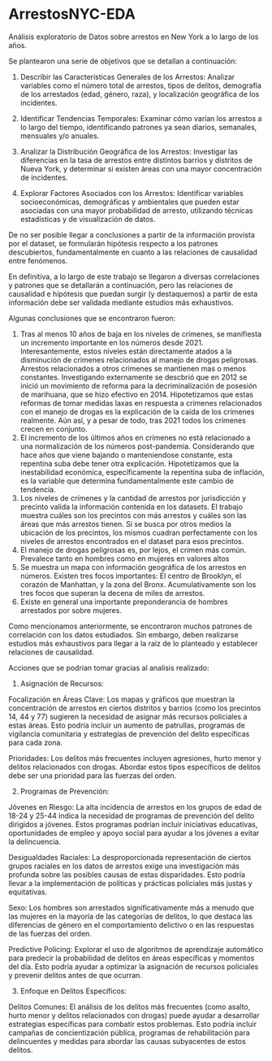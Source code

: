 # ArrestosNYC-EDA
Análisis exploratorio de Datos sobre arrestos en New York a lo largo de los años.

Se plantearon una serie de objetivos que se detallan a continuación:

1) Describir las Características Generales de los Arrestos: Analizar variables como el número total de arrestos, tipos de delitos, demografía de los arrestados (edad, género, raza), y localización geográfica de los incidentes.

2) Identificar Tendencias Temporales: Examinar cómo varían los arrestos a lo largo del tiempo, identificando patrones ya sean diarios, semanales, mensuales y/o anuales.

3) Analizar la Distribución Geográfica de los Arrestos: Investigar las diferencias en la tasa de arrestos entre distintos barrios y distritos de Nueva York, y determinar si existen áreas con una mayor concentración de incidentes.

4) Explorar Factores Asociados con los Arrestos: Identificar variables socioeconómicas, demográficas y ambientales que pueden estar asociadas con una mayor probabilidad de arresto, utilizando técnicas estadísticas y de visualización de datos.

De no ser posible llegar a conclusiones a partir de la información provista por el dataset, se formularán hipótesis respecto a los patrones descubiertos, fundamentalmente en cuanto a las relaciones de causalidad entre fenómenos.

En definitiva, a lo largo de este trabajo se llegaron a diversas correlaciones y patrones que se detallarán a continuación, pero las relaciones de causalidad e hipótesis que puedan surgir (y destaquemos) a partir de esta información debe ser validada mediante estudios más exhaustivos.

Algunas conclusiones que se encontraron fueron:

1) Tras al menos 10 años de baja en los niveles de crímenes, se manifiesta un incremento importante en los números desde 2021. Interesantemente, estos niveles están directamente atados a la disminución de crimenes relacionados al manejo de drogas peligrosas. Arrestos relacionados a otros crimenes se mantienen mas o menos constantes. Investigando externamente se descbrió que en 2012 se inició un movimiento de reforma para la decriminalización de posesión de marihuana, que se hizo efectivo en 2014. Hipotetizamos que estas reformas de tomar medidas laxas en respuesta a crimenes relacionados con el manejo de drogas es la explicación de la caída de los crímenes realmente. Aún así, y a pesar de todo, tras 2021 todos los crimenes crecen en conjunto. 
2) El incremento de los últimos años en crímenes no está relacionado a una normalización de los números post-pandemia. Considerando que hace años que viene bajando o manteniendose constante, esta repentina suba debe tener otra explicación. Hipotetizamos que la inestabilidad económica, específicamente la repentina suba de inflación, es la variable que determina fundamentalmente este cambio de tendencia.
3) Los niveles de crímenes y la cantidad de arrestos por jurisdicción y precinto valida la información contenida en los datasets. El trabajo muestra cuáles son los precintos con más arrestos y cuáles son las áreas que más arrestos tienen. Si se busca por otros medios la ubicación de los precintos, los mismos cuadran perfectamente con los niveles de arrestos encontrados en el dataset para esos precintos.
4) El manejo de drogas peligrosas es, por lejos, el crimen más común. Prevalece tanto en hombres como en mujeres en valores altos
5) Se muestra un mapa con información geográfica de los arrestos en números. Existen tres focos importantes: El centro de Brooklyn, el corazón de Manhattan, y la zona del Bronx. Acumulativamente son los tres focos que superan la decena de miles de arrestos.
6) Existe en general una importante preponderancia de hombres arrestados por sobre mujeres.

Como mencionamos anteriormente, se encontraron muchos patrones de correlación  con los datos estudiados. Sin embargo, deben realizarse estudios más exhaustivos para llegar a la raíz de lo planteado y establecer relaciones de causalidad. 

Acciones que se podrian tomar gracias al analisis realizado:

1) Asignación de Recursos:
   
Focalización en Áreas Clave: Los mapas y gráficos que muestran la concentración de arrestos en ciertos distritos y barrios (como los precintos 14, 44 y 77) sugieren la necesidad de asignar más recursos policiales a estas áreas. Esto podría incluir un aumento de patrullas, programas de vigilancia comunitaria y estrategias de prevención del delito específicas para cada zona.

Prioridades: Los delitos más frecuentes incluyen agresiones, hurto menor y delitos relacionados con drogas. Abordar estos tipos específicos de delitos debe ser una prioridad para las fuerzas del orden.

2) Programas de Prevención:
   
Jóvenes en Riesgo: La alta incidencia de arrestos en los grupos de edad de 18-24 y 25-44 indica la necesidad de programas de prevención del delito dirigidos a jóvenes. Estos programas podrían incluir iniciativas educativas, oportunidades de empleo y apoyo social para ayudar a los jóvenes a evitar la delincuencia.

Desigualdades Raciales: La desproporcionada representación de ciertos grupos raciales en los datos de arrestos exige una investigación más profunda sobre las posibles causas de estas disparidades. Esto podría llevar a la implementación de políticas y prácticas policiales más justas y equitativas.

Sexo: Los hombres son arrestados significativamente más a menudo que las mujeres en la mayoría de las categorías de delitos, lo que destaca las diferencias de género en el comportamiento delictivo o en las respuestas de las fuerzas del orden.

Predictive Policing: Explorar el uso de algoritmos de aprendizaje automático para predecir la probabilidad de delitos en áreas específicas y momentos del día. Esto podría ayudar a optimizar la asignación de recursos policiales y prevenir delitos antes de que ocurran.

3) Enfoque en Delitos Específicos:
   
Delitos Comunes: El análisis de los delitos más frecuentes (como asalto, hurto menor y delitos relacionados con drogas) puede ayudar a desarrollar estrategias específicas para combatir estos problemas. Esto podría incluir campañas de concientización pública, programas de rehabilitación para delincuentes y medidas para abordar las causas subyacentes de estos delitos.
